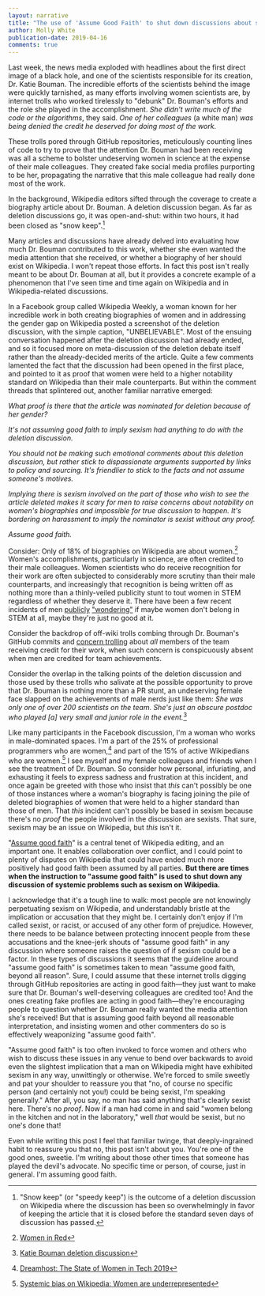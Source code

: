 ```yaml
---
layout: narrative
title: "The use of 'Assume Good Faith' to shut down discussions about sexism on Wikipedia"
author: Molly White
publication-date: 2019-04-16
comments: true
---
```


Last week, the news media exploded with headlines about the first direct image of a black hole, and one of the scientists responsible for its creation, Dr. Katie Bouman. The incredible efforts of the scientists behind the image were quickly tarnished, as many efforts involving women scientists are, by internet trolls who worked tirelessly to "debunk" Dr. Bouman's efforts and the role she played in the accomplishment. _She didn't write much of the code or the algorithms_, they said. _One of her colleagues_ (a white man) _was being denied the credit he deserved for doing most of the work._

These trolls pored through GitHub repositories, meticulously counting lines of code to try to prove that the attention Dr. Bouman had been receiving was all a scheme to bolster undeserving women in science at the expense of their male colleagues. They created fake social media profiles purporting to be her, propagating the narrative that this male colleague had really done most of the work.

In the background, Wikipedia editors sifted through the coverage to create a biography article about Dr. Bouman. A deletion discussion began. As far as deletion discussions go, it was open-and-shut: within two hours, it had been closed as "snow keep".[^fn1]

Many articles and discussions have already delved into evaluating how much Dr. Bouman contributed to this work, whether she even wanted the media attention that she received, or whether a biography of her should exist on Wikipedia. I won't repeat those efforts. In fact this post isn't really meant to be about Dr. Bouman at all, but it provides a concrete example of a phenomenon that I've seen time and time again on Wikipedia and in Wikipedia-related discussions.

In a Facebook group called Wikipedia Weekly, a woman known for her incredible work in both creating biographies of women and in addressing the gender gap on Wikipedia posted a screenshot of the deletion discussion, with the simple caption, "UNBELIEVABLE". Most of the ensuing conversation happened after the deletion discussion had already ended, and so it focused more on meta-discussion of the deletion debate itself rather than the already-decided merits of the article. Quite a few comments lamented the fact that the discussion had been opened in the first place, and pointed to it as proof that women were held to a higher notability standard on Wikipedia than their male counterparts. But within the comment threads that splintered out, another familiar narrative emerged:

_What proof is there that the article was nominated for deletion because of her gender?_

_It's not assuming good faith to imply sexism had anything to do with the deletion discussion._

_You should not be making such emotional comments about this deletion discussion, but rather stick to dispassionate arguments supported by links to policy and sourcing. It's friendlier to stick to the facts and not assume someone's motives._

_Implying there is sexism involved on the part of those who wish to see the article deleted makes it scary for men to raise concerns about notability on women's biographies and impossible for true discussion to happen. It's bordering on harassment to imply the nominator is sexist without any proof._

_Assume good faith._

Consider: Only of 18% of biographies on Wikipedia are about women.[^fn2] Women's accomplishments, particularly in science, are often credited to their male colleagues. Women scientists who do receive recognition for their work are often subjected to considerably more scrutiny than their male counterparts, and increasingly that recognition is being written off as nothing more than a thinly-veiled publicity stunt to tout women in STEM regardless of whether they deserve it. There have been a few recent incidents of men [publicly](https://gizmodo.com/exclusive-heres-the-full-10-page-anti-diversity-screed-1797564320) ["wondering"](https://www.theguardian.com/science/2018/oct/01/physics-was-built-by-men-cern-scientist-alessandro-strumia-remark-sparks-fury) if maybe women don't belong in STEM at all, maybe they're just no good at it.

Consider the backdrop of off-wiki trolls combing through Dr. Bouman's GitHub commits and [concern trolling](https://geekfeminism.wikia.org/wiki/Concern_troll) about _all_ members of the team receiving credit for their work, when such concern is conspicuously absent when men are credited for team achievements.

Consider the overlap in the talking points of the deletion discussion and those used by these trolls who salivate at the possible opportunity to prove that Dr. Bouman is nothing more than a PR stunt, an undeserving female face slapped on the achievements of male nerds just like them: _She was only one of over 200 scientists on the team. She's just an obscure postdoc who played [a] very small and junior role in the event._[^fn3]

Like many participants in the Facebook discussion, I'm a woman who works in male-dominated spaces. I'm a part of the 25% of professional programmers who are women,[^fn4] and part of the 15% of active Wikipedians who are women.[^fn5] I see myself and my female colleagues and friends when I see the treatment of Dr. Bouman. So consider how personal, infuriating, and exhausting it feels to express sadness and frustration at this incident, and once again be greeted with those who insist that _this_ can't possibly be one of those instances where a woman's biography is facing joining the pile of deleted biographies of women that were held to a higher standard than those of men. That _this_ incident can't possibly be based in sexism because there's no _proof_ the people involved in the discussion are sexists. That sure, sexism may be an issue on Wikipedia, but _this_ isn't it.

"[Assume good faith](https://en.wikipedia.org/wiki/Wikipedia:Assume_good_faith)" is a central tenet of Wikipedia editing, and an important one. It enables collaboration over conflict, and I could point to plenty of disputes on Wikipedia that could have ended much more positively had good faith been assumed by all parties. **But there are times when the instruction to "assume good faith" is used to shut down any discussion of systemic problems such as sexism on Wikipedia.**

I acknowledge that it's a tough line to walk: most people are not knowingly perpetuating sexism on Wikipedia, and understandably bristle at the implication or accusation that they might be. I certainly don't enjoy if I'm called sexist, or racist, or accused of any other form of prejudice. However, there needs to be balance between protecting innocent people from these accusations and the knee-jerk shouts of "assume good faith" in any discussion where someone raises the question of if sexism could be a factor. In these types of discussions it seems that the guideline around "assume good faith" is sometimes taken to mean "assume good faith, beyond all reason". Sure, I could assume that these internet trolls digging through GitHub repositories are acting in good faith—they just want to make sure that Dr. Bouman's well-deserving colleagues are credited too! And the ones creating fake profiles are acting in good faith—they're encouraging people to question whether Dr. Bouman really wanted the media attention she's received! But that is assuming good faith beyond all reasonable interpretation, and insisting women and other commenters do so is effectively weaponizing "assume good faith".

"Assume good faith" is too often invoked to force women and others who wish to discuss these issues in any venue to bend over backwards to avoid even the slightest implication that a man on Wikipedia might have exhibited sexism in any way, unwittingly or otherwise. We're forced to smile sweetly and pat your shoulder to reassure you that "no, of course no specific person (and certainly not you!) could be being sexist, I'm speaking generally." After all, you say, no man has said anything that's clearly sexist here. There's no _proof_. Now if a man had come in and said "women belong in the kitchen and not in the laboratory," well _that_ would be sexist, but no one's done that!

Even while writing this post I feel that familiar twinge, that deeply-ingrained habit to reassure you that no, this post isn't about you. You're one of the good ones, sweetie. I'm writing about those other times that someone has played the devil's advocate. No specific time or person, of course, just in general. I'm assuming good faith.

[^fn1]: "Snow keep" (or "speedy keep") is the outcome of a deletion discussion on Wikipedia where the discussion has been so overwhelmingly in favor of keeping the article that it is closed before the standard seven days of discussion has passed.
[^fn2]: [Women in Red](https://en.wikipedia.org/wiki/Wikipedia:WikiProject_Women_in_Red)
[^fn3]: [Katie Bouman deletion discussion](https://en.wikipedia.org/wiki/Wikipedia:Articles_for_deletion/Katie_Bouman)
[^fn4]: [Dreamhost: The State of Women in Tech 2019](https://www.dreamhost.com/blog/state-of-women-in-tech/)
[^fn5]: [Systemic bias on Wikipedia: Women are underrepresented](https://en.wikipedia.org/wiki/Wikipedia:Systemic_bias#Women_are_underrepresented)